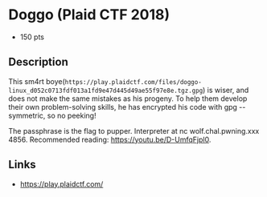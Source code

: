 # Doggo (Plaid CTF 2018)

* 150 pts

## Description

>>>
This sm4rt boye(`https://play.plaidctf.com/files/doggo-linux_d052c0713fdf013a1fd9e47d445d49ae55f97e8e.tgz.gpg`) is wiser, and does not make the same mistakes as his progeny. To help them develop their own problem-solving skills, he has encrypted his code with gpg --symmetric, so no peeking!

The passphrase is the flag to pupper. Interpreter at nc wolf.chal.pwning.xxx 4856. Recommended reading: https://youtu.be/D-UmfqFjpl0.
>>>

## Links
* https://play.plaidctf.com/

